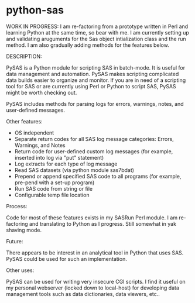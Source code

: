 # python-sas

WORK IN PROGRESS: I am re-factoring from a prototype written in Perl and learning Python at the same time, so bear with me. I am currently setting up and validating aruguments for the Sas object intialization class and the run method. I am also gradually adding methods for the features below.

DESCRIPTION:

PySAS is a Python module for scripting SAS in batch-mode. It is useful for data management and automation. PySAS makes scripting complicated data builds easier to organize and monitor. If you are in need of a scripting tool for SAS or are currently using Perl or Python to script SAS, PySAS might be worth checking out.

PySAS includes methods for parsing logs for errors, warnings, notes, and user-defined messages.

Other features:

* OS independent
* Separate return codes for all SAS log message categories: Errors, Warnings, and Notes
* Return code for user-defined custom log messages (for example, inserted into log via "put" statement)
* Log extracts for each type of log message
* Read SAS datasets (via python module sas7bdat)
* Prepend or append specified SAS code to all programs (for example, pre-pend with a set-up program)
* Run SAS code from string or file
* Configurable temp file location

Process:

Code for most of these features exists in my SASRun Perl module. I am re-factoring and translating to Python as I progress. Still somewhat in yak shaving mode.

Future:

There appears to be interest in an analytical tool in Python that uses SAS. PySAS could be used for such an implementation.

Other uses:

PySAS can be used for writing very insecure CGI scripts. I find it useful on my personal webserver (locked down to local-host) for developing data management tools such as data dictionaries, data viewers, etc..


